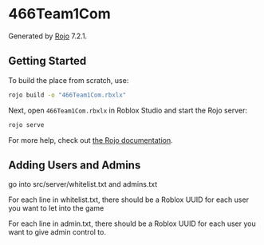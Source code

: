 # 466Team1Com
Generated by [Rojo](https://github.com/rojo-rbx/rojo) 7.2.1.

## Getting Started
To build the place from scratch, use:

```bash
rojo build -o "466Team1Com.rbxlx"
```

Next, open `466Team1Com.rbxlx` in Roblox Studio and start the Rojo server:

```bash
rojo serve
```


For more help, check out [the Rojo documentation](https://rojo.space/docs).

## Adding Users and Admins
go into src/server/whitelist.txt and admins.txt

For each line in whitelist.txt, there should be a Roblox
UUID for each user you want to let into the game

For each line in admin.txt, there should be a Roblox
UUID for each user you want to give admin control to.